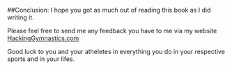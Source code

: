 ##Conclusion:
I hope you got as much out of reading this book as I did writing it.


Please feel free to send me any feedback you have to me via my website [HackingGymnastics.com](http://hackinggymnastics.com?utm_source=hacking_fear)

Good luck to you and your atheletes in everything you do in your respective sports and in your lifes.